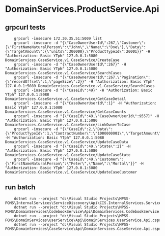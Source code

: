 ﻿# DomainServices.ProductService.Api

## grpcurl tests
        grpcurl -insecure 172.30.35.51:5009 list
        grpcurl -insecure -d "{\"CaseOwnerUserId\":267,\"Customer\":{\"FirstNameNaturalPerson\":\"John\",\"Name\":\"Doe\"},\"Data\":{\"TargetAmount\":{\"units\":300000},\"ProductTypeId\":20001}}" -H "Authorization: Basic YTph" 127.0.0.1:5080 DomainServices.CaseService.v1.CaseService/CreateCase
        grpcurl -insecure -d "{\"CaseOwnerUserId\":267}" -H "Authorization: Basic YTph" 127.0.0.1:5080 DomainServices.CaseService.v1.CaseService/SearchCases
        grpcurl -insecure -d "{\"CaseOwnerUserId\":267,\"Pagination\":{\"recordOffset\":1,\"pageSize\":2}}" -H "Authorization: Basic YTph" 127.0.0.1:5080 DomainServices.CaseService.v1.CaseService/SearchCases
        grpcurl -insecure -d "{\"CaseId\":49}" -H "Authorization: Basic YTph" 127.0.0.1:5080 DomainServices.CaseService.v1.CaseService/GetCaseDetail
        grpcurl -insecure -d "{\"CaseOwnerUserId\":1}" -H "Authorization: Basic YTph" 127.0.0.1:5080 DomainServices.CaseService.v1.CaseService/GetCaseCounts
        grpcurl -insecure -d "{\"CaseId\":49,\"CaseOwnerUserId\":9557}" -H "Authorization: Basic YTph" 127.0.0.1:5080 DomainServices.CaseService.v1.CaseService/LinkOwnerToCase
        grpcurl -insecure -d "{\"CaseId\":2,\"Data\":{\"ProductTypeId\":1,\"ContractNumber\":\"1000000001\",\"TargetAmount\":200000}}" -H "Authorization: Basic YTph" 127.0.0.1:5080 DomainServices.CaseService.v1.CaseService/UpdateCaseData
        grpcurl -insecure -d "{\"CaseId\":49,\"State\":2}" -H "Authorization: Basic YTph" 127.0.0.1:5080 DomainServices.CaseService.v1.CaseService/UpdateCaseState
        grpcurl -insecure -d "{\"CaseId\":49,\"Customer\":{\"FirstNameNaturalPerson\":\"Peter\",\"Name\":\"Mortal\"}}" -H "Authorization: Basic YTph" 127.0.0.1:5080 DomainServices.CaseService.v1.CaseService/UpdateCaseCustomer

## run batch
        dotnet run --project "d:\Visual Studio Projects\MPSS-FOMS\InternalServices\ServiceDiscovery\Api\CIS.InternalServices.ServiceDiscovery.Api.csproj"
        dotnet run --project "d:\Visual Studio Projects\MPSS-FOMS\DomainServices\CodebookService\Api\DomainServices.CodebookService.Api.csproj"
        dotnet run --project "d:\Visual Studio Projects\MPSS-FOMS\DomainServices\UserService\Api\DomainServices.UserService.Api.csproj"
        dotnet run --project "d:\Visual Studio Projects\MPSS-FOMS\DomainServices\CaseService\Api\DomainServices.CaseService.Api.csproj"
